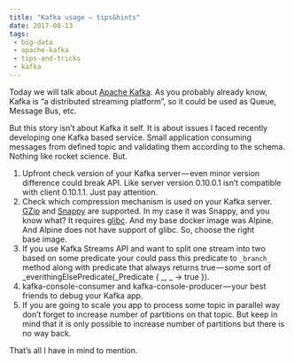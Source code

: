 ```yaml
---
title: "Kafka usage — tips&hints"
date: 2017-08-13
tags: 
 - big-data
 - apache-kafka
 - tips-and-tricks
 - kafka
---
```


Today we will talk about [Apache Kafka](https://kafka.apache.org). As you probably already know, Kafka is “a distributed streaming platform”, so it could be used as Queue, Message Bus,&nbsp;etc.

But this story isn’t about Kafka it self. It is about issues I faced recently developing one Kafka based service. Small application consuming messages from defined topic and validating them according to the schema. Nothing like rocket science.&nbsp;But.
<!-- more -->
1. Upfront check version of your Kafka server — even minor version difference could break API. Like server version 0.10.0.1 isn’t compatible with client 0.10.1.1. Just pay attention.
2. Check which compression mechanism is used on your Kafka server. [GZip](https://www.gnu.org/software/gzip/) and [Snappy](https://google.github.io/snappy/) are supported. In my case it was Snappy, and you know what? It requires [glibc](https://www.gnu.org/software/libc/). And my base docker image was Alpine. And Alpine does not have support of glibc. So, choose the right base&nbsp;image.
3. If you use Kafka Streams API and want to split one stream into two based on some predicate your could pass this predicate to `_branch_` method along with predicate that always returns true — some sort of _everithingElsePredicate(_Predicate { \_, \_ -\> true&nbsp;}).
4. kafka-console-consumer and kafka-console-producer — your best friends to debug your Kafka&nbsp;app.
5. If you are going to scale you app to process some topic in parallel way don’t forget to increase number of partitions on that topic. But keep in mind that it is only possible to increase number of partitions but there is no way&nbsp;back.

That’s all I have in mind to&nbsp;mention.